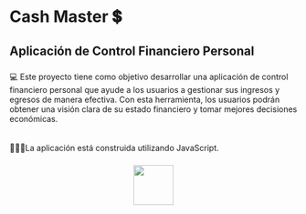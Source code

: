 <h1 align="left">Cash Master 💲</h1>

###

<h2 align="left">Aplicación de Control Financiero Personal</h2>

###

<p align="left">💻 Este proyecto tiene como objetivo desarrollar una aplicación de control financiero personal que ayude a los usuarios a gestionar sus ingresos y egresos de manera efectiva. Con esta herramienta, los usuarios podrán obtener una visión clara de su estado financiero y tomar mejores decisiones económicas.<br><br><br>👨🏻‍💻La aplicación está construida utilizando JavaScript.</p>

###

<div align="center">
  <img height="70" src="https://upload.wikimedia.org/wikipedia/commons/6/6a/JavaScript-logo.png"  />
</div>

###